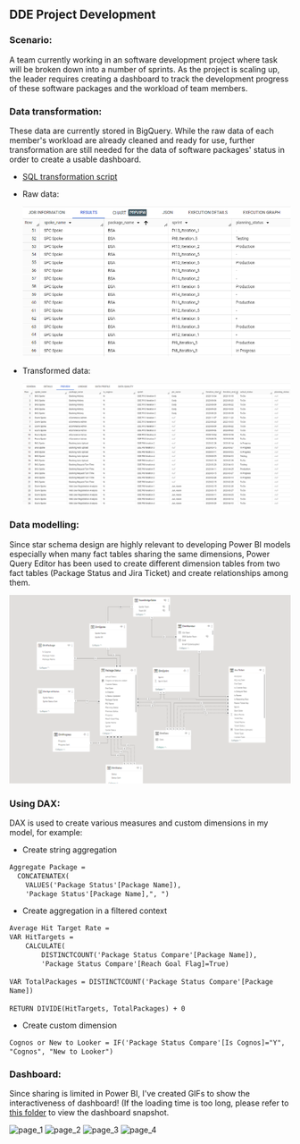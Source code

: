 ## DDE Project Development

### Scenario: 
A team currently working in an software development project where task will be broken down into a number of sprints. As the project is scaling up, the leader requires creating a dashboard to track the development progress of these software packages and the workload of team members.

### Data transformation:
These data are currently stored in BigQuery. While the raw data of each member's workload are already cleaned and ready for use, further transformation are still needed for the data of software packages' status in order to create a usable dashboard.

- [SQL transformation script](https://github.com/mk-duong/data-porfolio/blob/main/PowerBI%20Data%20Visualization/SQL/packages_status_transform.sql)

- Raw data:
  
  ![raw_data_](images/raw_data_.png)
  
- Transformed data:
  
  ![transformed_data](images/transformed_data.png)

### Data modelling:
Since star schema design are highly relevant to developing Power BI models especially when many fact tables sharing the same dimensions, Power Query Editor has been used to create different dimension tables from two fact tables (Package Status and Jira Ticket) and create relationships among them.

![data_model](images/data_model.png)

### Using DAX:
DAX is used to create various measures and custom dimensions in my model, for example:
+ Create string aggregation

```
Aggregate Package = 
  CONCATENATEX(
    VALUES('Package Status'[Package Name]),
    'Package Status'[Package Name],", ")
```
+ Create aggregation in a filtered context

```
Average Hit Target Rate = 
VAR HitTargets = 
    CALCULATE(
        DISTINCTCOUNT('Package Status Compare'[Package Name]),
        'Package Status Compare'[Reach Goal Flag]=True)

VAR TotalPackages = DISTINCTCOUNT('Package Status Compare'[Package Name])

RETURN DIVIDE(HitTargets, TotalPackages) + 0
```

+ Create custom dimension
```
Cognos or New to Looker = IF('Package Status Compare'[Is Cognos]="Y", "Cognos", "New to Looker")
```

### Dashboard:
Since sharing is limited in Power BI, I've created GIFs to show the interactiveness of dashboard! (If the loading time is too long, please refer to [this folder](https://github.com/mk-duong/data-portfolio/tree/main/PowerBI%20Data%20Visualization/images) to view the dashboard snapshot.

![page_1](images/page_1.GIF)
![page_2](images/page_2.GIF)
![page_3](images/page_3.GIF)
![page_4](images/page_4.GIF)
